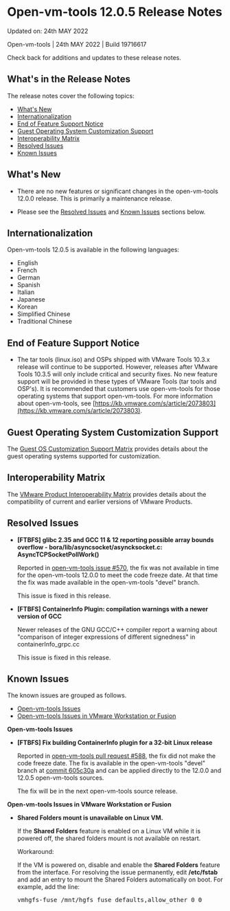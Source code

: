 #                Open-vm-tools 12.0.5 Release Notes

Updated on: 24th MAY 2022

Open-vm-tools | 24th MAY 2022 | Build 19716617

Check back for additions and updates to these release notes.

## What's in the Release Notes

The release notes cover the following topics:

*   [What's New](#whatsnew)
*   [Internationalization](#i18n)
*   [End of Feature Support Notice](#endoffeaturesupport)
*   [Guest Operating System Customization Support](#guestop)
*   [Interoperability Matrix](#interop)
*   [Resolved Issues](#resolvedissues)
*   [Known Issues](#knownissues)

## <a id="whatsnew" name="whatsnew"></a>What's New

*   There are no new features or significant changes in the open-vm-tools 12.0.0 release.  This is primarily a maintenance release.

*   Please see the [Resolved Issues](#resolvedissues) and [Known Issues](#knownissues) sections below.

## <a id="i18n" name="i18n"></a>Internationalization

Open-vm-tools 12.0.5 is available in the following languages:

*   English
*   French
*   German
*   Spanish
*   Italian
*   Japanese
*   Korean
*   Simplified Chinese
*   Traditional Chinese

## <a id="endoffeaturesupport" name="endoffeaturesupport"></a>End of Feature Support Notice

*   The tar tools (linux.iso) and OSPs shipped with VMware Tools 10.3.x release will continue to be supported. However, releases after VMware Tools 10.3.5 will only include critical and security fixes. No new feature support will be provided in these types of VMware Tools (tar tools and OSP's). It is recommended that customers use open-vm-tools for those operating systems that support open-vm-tools. For more information about open-vm-tools, see [https://kb.vmware.com/s/article/2073803](https://kb.vmware.com/s/article/2073803).

## <a id="guestop" name="guestop"></a>Guest Operating System Customization Support

The [Guest OS Customization Support Matrix](http://partnerweb.vmware.com/programs/guestOS/guest-os-customization-matrix.pdf) provides details about the guest operating systems supported for customization.

## <a id="interop" name="interop"></a>Interoperability Matrix

The [VMware Product Interoperability Matrix](http://partnerweb.vmware.com/comp_guide2/sim/interop_matrix.php) provides details about the compatibility of current and earlier versions of VMware Products.

## <a id="resolvedissues" name ="resolvedissues"></a> Resolved Issues

*   **[FTBFS] glibc 2.35 and GCC 11 & 12 reporting possible array bounds overflow - bora/lib/asyncsocket/asyncksocket.c: AsyncTCPSocketPollWork()**

    Reported in [open-vm-tools issue #570](https://github.com/vmware/open-vm-tools/issues/570), the fix was not available in time for the open-vm-tools 12.0.0 to meet the code freeze date.  At that time the fix was made available in the open-vm-tools "devel" branch.

    This issue is fixed in this release.

*   **[FTBFS] ContainerInfo Plugin: compilation warnings with a newer version of GCC**

    Newer releases of the GNU GCC/C++ compiler report a warning about "comparison of integer expressions of different signedness" in containerInfo_grpc.cc

    This issue is fixed in this release.

## <a id="knownissues" name="knownissues"></a>Known Issues

The known issues are grouped as follows.

*   [Open-vm-tools Issues](#open-vm-tools-issues-known)
*   [Open-vm-tools Issues in VMware Workstation or Fusion](#open-vm-tools-issues-in-vmware-workstation-or-fusion-known)

**<a id="open-vm-tools-issues-known" name="open-vm-tools-issues-known"></a>Open-vm-tools Issues**

*   **[FTBFS] Fix building ContainerInfo plugin for a 32-bit Linux release**

    Reported in [open-vm-tools pull request #588](https://github.com/vmware/open-vm-tools/pull/588), the fix did not make the code freeze date.   The fix is available in the open-vm-tools "devel" branch at [commit 605c30a](https://github.com/vmware/open-vm-tools/commit/605c30a33f6dedc07ded8e24ce1491fba162ce82) and can be applied directly to the 12.0.0 and 12.0.5 open-vm-tools sources.

    The fix will be in the next open-vm-tools source release.

**<a id="open-vm-tools-issues-in-vmware-workstation-or-fusion-known" name="open-vm-tools-issues-in-vmware-workstation-or-fusion-known"></a>Open-vm-tools Issues in VMware Workstation or Fusion**

*   **Shared Folders mount is unavailable on Linux VM.**

    If the **Shared Folders** feature is enabled on a Linux VM while it is powered off, the shared folders mount is not available on restart.

    Workaround:

    If the VM is powered on, disable and enable the **Shared Folders** feature from the interface. For resolving the issue permanently, edit **/etc/fstab** and add an entry to mount the Shared Folders automatically on boot.  For example, add the line:

    <tt>vmhgfs-fuse   /mnt/hgfs    fuse    defaults,allow_other    0    0</tt>


